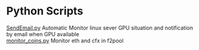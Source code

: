 # Python Scripts
[SendEmail.py](SendEmail.py)  Automatic Monitor linux sever GPU situation and notification by email when GPU available  
[monitor_coins.py](monitor_coins.py)  Monitor eth and cfx in f2pool

